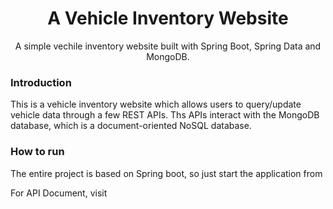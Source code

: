   <h1 align="center">A Vehicle Inventory Website</h1>

  <p align="center">
    A simple vechile inventory website built with Spring Boot, Spring Data and MongoDB.

### Introduction
 This is a vehicle inventory website which allows users to query/update vehicle data through a few REST APIs.
 Ths APIs interact with the MongoDB database, which is a document-oriented NoSQL database. 



### How to run
  The entire project is based on Spring boot, so just start the application from

 For API Document, visit 